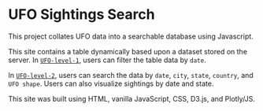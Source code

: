 # UFO Sightings Search

This project collates UFO data into a searchable database using Javascript.

This site contains a table dynamically based upon a dataset stored on the server. In [`UFO-level-1`](https://skonkiel.github.io/javascript-challenge/UFO-level-1/index.html), users can filter the table data by `date`. 

In [`UFO-level-2`](https://skonkiel.github.io/javascript-challenge/UFO-level-2/index.html), users can search the data by `date`, `city`, `state`, `country`, and `UFO shape`. Users can also visualize sightings by date and state. 

This site was built using HTML, vanilla JavaScript, CSS, D3.js, and Plotly/JS.

